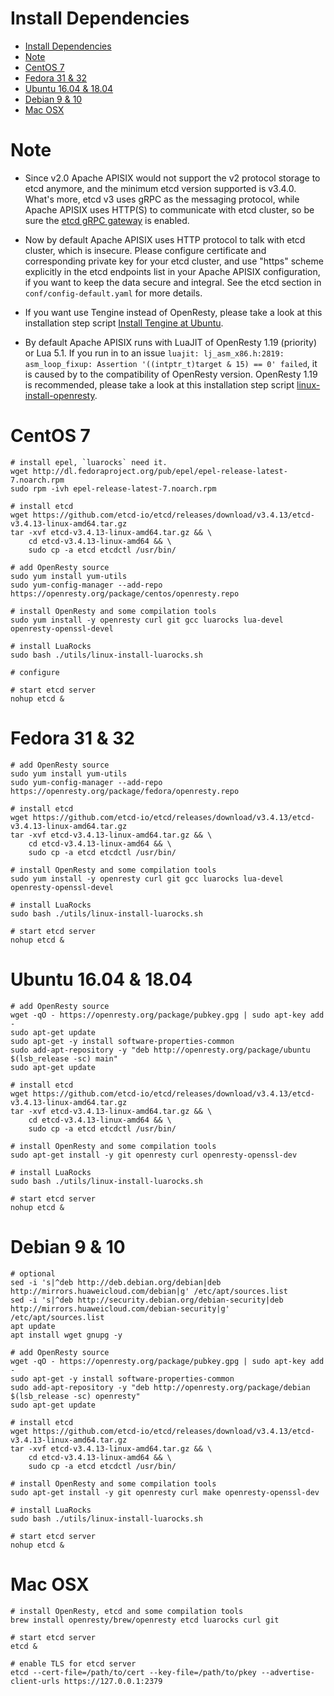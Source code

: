 <!--
#
# Licensed to the Apache Software Foundation (ASF) under one or more
# contributor license agreements.  See the NOTICE file distributed with
# this work for additional information regarding copyright ownership.
# The ASF licenses this file to You under the Apache License, Version 2.0
# (the "License"); you may not use this file except in compliance with
# the License.  You may obtain a copy of the License at
#
#     http://www.apache.org/licenses/LICENSE-2.0
#
# Unless required by applicable law or agreed to in writing, software
# distributed under the License is distributed on an "AS IS" BASIS,
# WITHOUT WARRANTIES OR CONDITIONS OF ANY KIND, either express or implied.
# See the License for the specific language governing permissions and
# limitations under the License.
#
-->

# Install Dependencies

- [Install Dependencies](#install-dependencies)
- [Note](#note)
- [CentOS 7](#centos-7)
- [Fedora 31 & 32](#fedora-31--32)
- [Ubuntu 16.04 & 18.04](#ubuntu-1604--1804)
- [Debian 9 & 10](#debian-9--10)
- [Mac OSX](#mac-osx)

# Note

- Since v2.0 Apache APISIX would not support the v2 protocol storage to etcd anymore, and the minimum etcd version supported is v3.4.0. What's more, etcd v3 uses gRPC as the messaging protocol, while Apache APISIX uses HTTP(S) to communicate with etcd cluster, so be sure the [etcd gRPC gateway](https://etcd.io/docs/v3.4.0/dev-guide/api_grpc_gateway/) is enabled.

- Now by default Apache APISIX uses HTTP protocol to talk with etcd cluster, which is insecure. Please configure certificate and corresponding private key for your etcd cluster, and use "https" scheme explicitly in the etcd endpoints list in your Apache APISIX configuration, if you want to keep the data secure and integral. See the etcd section in `conf/config-default.yaml` for more details.

- If you want use Tengine instead of OpenResty, please take a look at this installation step script [Install Tengine at Ubuntu](../.travis/linux_tengine_runner.sh).

- By default Apache APISIX runs with LuaJIT of OpenResty 1.19 (priority) or Lua 5.1. If you run in to an issue `luajit: lj_asm_x86.h:2819: asm_loop_fixup: Assertion '((intptr_t)target & 15) == 0' failed`, it is caused by to the compatibility of OpenResty version. OpenResty 1.19 is recommended, please take a look at this installation step script [linux-install-openresty](../utils/linux-install-openresty.sh).

# CentOS 7

```shell
# install epel, `luarocks` need it.
wget http://dl.fedoraproject.org/pub/epel/epel-release-latest-7.noarch.rpm
sudo rpm -ivh epel-release-latest-7.noarch.rpm

# install etcd
wget https://github.com/etcd-io/etcd/releases/download/v3.4.13/etcd-v3.4.13-linux-amd64.tar.gz
tar -xvf etcd-v3.4.13-linux-amd64.tar.gz && \
    cd etcd-v3.4.13-linux-amd64 && \
    sudo cp -a etcd etcdctl /usr/bin/

# add OpenResty source
sudo yum install yum-utils
sudo yum-config-manager --add-repo https://openresty.org/package/centos/openresty.repo

# install OpenResty and some compilation tools
sudo yum install -y openresty curl git gcc luarocks lua-devel openresty-openssl-devel

# install LuaRocks
sudo bash ./utils/linux-install-luarocks.sh

# configure

# start etcd server
nohup etcd &
```

# Fedora 31 & 32

```shell
# add OpenResty source
sudo yum install yum-utils
sudo yum-config-manager --add-repo https://openresty.org/package/fedora/openresty.repo

# install etcd
wget https://github.com/etcd-io/etcd/releases/download/v3.4.13/etcd-v3.4.13-linux-amd64.tar.gz
tar -xvf etcd-v3.4.13-linux-amd64.tar.gz && \
    cd etcd-v3.4.13-linux-amd64 && \
    sudo cp -a etcd etcdctl /usr/bin/

# install OpenResty and some compilation tools
sudo yum install -y openresty curl git gcc luarocks lua-devel openresty-openssl-devel

# install LuaRocks
sudo bash ./utils/linux-install-luarocks.sh

# start etcd server
nohup etcd &
```

# Ubuntu 16.04 & 18.04

```shell
# add OpenResty source
wget -qO - https://openresty.org/package/pubkey.gpg | sudo apt-key add -
sudo apt-get update
sudo apt-get -y install software-properties-common
sudo add-apt-repository -y "deb http://openresty.org/package/ubuntu $(lsb_release -sc) main"
sudo apt-get update

# install etcd
wget https://github.com/etcd-io/etcd/releases/download/v3.4.13/etcd-v3.4.13-linux-amd64.tar.gz
tar -xvf etcd-v3.4.13-linux-amd64.tar.gz && \
    cd etcd-v3.4.13-linux-amd64 && \
    sudo cp -a etcd etcdctl /usr/bin/

# install OpenResty and some compilation tools
sudo apt-get install -y git openresty curl openresty-openssl-dev

# install LuaRocks
sudo bash ./utils/linux-install-luarocks.sh

# start etcd server
nohup etcd &
```

# Debian 9 & 10

```shell
# optional
sed -i 's|^deb http://deb.debian.org/debian|deb http://mirrors.huaweicloud.com/debian|g' /etc/apt/sources.list
sed -i 's|^deb http://security.debian.org/debian-security|deb http://mirrors.huaweicloud.com/debian-security|g' /etc/apt/sources.list
apt update
apt install wget gnupg -y

# add OpenResty source
wget -qO - https://openresty.org/package/pubkey.gpg | sudo apt-key add -
sudo apt-get -y install software-properties-common
sudo add-apt-repository -y "deb http://openresty.org/package/debian $(lsb_release -sc) openresty"
sudo apt-get update

# install etcd
wget https://github.com/etcd-io/etcd/releases/download/v3.4.13/etcd-v3.4.13-linux-amd64.tar.gz
tar -xvf etcd-v3.4.13-linux-amd64.tar.gz && \
    cd etcd-v3.4.13-linux-amd64 && \
    sudo cp -a etcd etcdctl /usr/bin/

# install OpenResty and some compilation tools
sudo apt-get install -y git openresty curl make openresty-openssl-dev

# install LuaRocks
sudo bash ./utils/linux-install-luarocks.sh

# start etcd server
nohup etcd &
```

# Mac OSX

```shell
# install OpenResty, etcd and some compilation tools
brew install openresty/brew/openresty etcd luarocks curl git

# start etcd server
etcd &

# enable TLS for etcd server
etcd --cert-file=/path/to/cert --key-file=/path/to/pkey --advertise-client-urls https://127.0.0.1:2379
```
